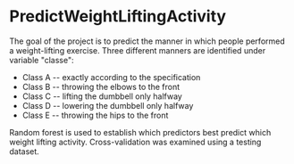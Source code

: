 # PredictWeightLiftingActivity

The goal of the project is to predict the manner in which people performed a weight-lifting exercise. Three different manners are identified under variable "classe":

* Class A -- exactly according to the specification
* Class B -- throwing the elbows to the front
* Class C -- lifting the dumbbell only halfway
* Class D -- lowering the dumbbell only halfway
* Class E -- throwing the hips to the front

Random forest is used to establish which predictors best predict which weight lifting activity. Cross-validation was examined using a testing dataset.
